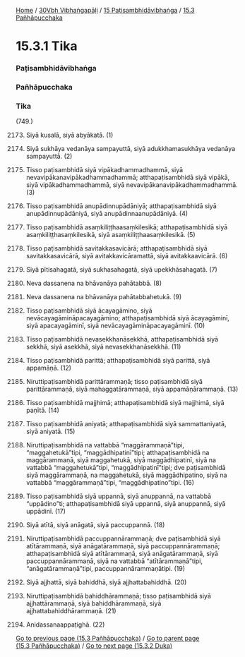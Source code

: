 
[Home](/) / [30Vbh Vibhaṅgapāḷi](/tipitaka/30Vbh.md) / [15 Paṭisambhidāvibhaṅga](/tipitaka/30Vbh/15.md) / [15.3 Pañhāpucchaka](/tipitaka/30Vbh/15/15.3.md)

# 15.3.1 Tika

### Paṭisambhidāvibhaṅga

### Pañhāpucchaka

### Tika

(749.)

2173. Siyā kusalā, siyā abyākatā. (1)

2174. Siyā sukhāya vedanāya sampayuttā, siyā adukkhamasukhāya vedanāya sampayuttā. (2)

2175. Tisso paṭisambhidā siyā vipākadhammadhammā, siyā nevavipākanavipākadhammadhammā; atthapaṭisambhidā siyā vipākā, siyā vipākadhammadhammā, siyā nevavipākanavipākadhammadhammā. (3)

2176. Tisso paṭisambhidā anupādinnupādāniyā; atthapaṭisambhidā siyā anupādinnupādāniyā, siyā anupādinnaanupādāniyā. (4)

2177. Tisso paṭisambhidā asaṃkiliṭṭhaasaṃkilesikā; atthapaṭisambhidā siyā asaṃkiliṭṭhasaṃkilesikā, siyā asaṃkiliṭṭhaasaṃkilesikā. (5)

2178. Tisso paṭisambhidā savitakkasavicārā; atthapaṭisambhidā siyā savitakkasavicārā, siyā avitakkavicāramattā, siyā avitakkaavicārā. (6)

2179. Siyā pītisahagatā, siyā sukhasahagatā, siyā upekkhāsahagatā. (7)

2180. Neva dassanena na bhāvanāya pahātabbā. (8)

2181. Neva dassanena na bhāvanāya pahātabbahetukā. (9)

2182. Tisso paṭisambhidā siyā ācayagāmino, siyā nevācayagāmināpacayagāmino; atthapaṭisambhidā siyā ācayagāminī, siyā apacayagāminī, siyā nevācayagāmināpacayagāminī. (10)

2183. Tisso paṭisambhidā nevasekkhanāsekkhā, atthapaṭisambhidā siyā sekkhā, siyā asekkhā, siyā nevasekkhanāsekkhā. (11)

2184. Tisso paṭisambhidā parittā; atthapaṭisambhidā siyā parittā, siyā appamāṇā. (12)

2185. Niruttipaṭisambhidā parittārammaṇā; tisso paṭisambhidā siyā parittārammaṇā, siyā mahaggatārammaṇā, siyā appamāṇārammaṇā. (13)

2186. Tisso paṭisambhidā majjhimā; atthapaṭisambhidā siyā majjhimā, siyā paṇītā. (14)

2187. Tisso paṭisambhidā aniyatā; atthapaṭisambhidā siyā sammattaniyatā, siyā aniyatā. (15)

2188. Niruttipaṭisambhidā na vattabbā “maggārammaṇā”tipi, “maggahetukā”tipi, “maggādhipatinī”tipi; atthapaṭisambhidā na maggārammaṇā, siyā maggahetukā, siyā maggādhipatinī, siyā na vattabbā “maggahetukā”tipi, “maggādhipatinī”tipi; dve paṭisambhidā siyā maggārammaṇā, na maggahetukā, siyā maggādhipatino, siyā na vattabbā “maggārammaṇā”tipi, “maggādhipatino”tipi. (16)

2189. Tisso paṭisambhidā siyā uppannā, siyā anuppannā, na vattabbā “uppādino”ti; atthapaṭisambhidā siyā uppannā, siyā anuppannā, siyā uppādinī. (17)

2190. Siyā atītā, siyā anāgatā, siyā paccuppannā. (18)

2191. Niruttipaṭisambhidā paccuppannārammaṇā; dve paṭisambhidā siyā atītārammaṇā, siyā anāgatārammaṇā, siyā paccuppannārammaṇā; atthapaṭisambhidā siyā atītārammaṇā, siyā anāgatārammaṇā, siyā paccuppannārammaṇā, siyā na vattabbā “atītārammaṇā”tipi, “anāgatārammaṇā”tipi, paccuppannārammaṇātipi. (19)

2192. Siyā ajjhattā, siyā bahiddhā, siyā ajjhattabahiddhā. (20)

2193. Niruttipaṭisambhidā bahiddhārammaṇā; tisso paṭisambhidā siyā ajjhattārammaṇā, siyā bahiddhārammaṇā, siyā ajjhattabahiddhārammaṇā. (21)

2194. Anidassanaappaṭighā. (22)

[Go to previous page (15.3 Pañhāpucchaka)](/tipitaka/30Vbh/15/15.3.md) / [Go to parent page (15.3 Pañhāpucchaka)](/tipitaka/30Vbh/15/15.3.md) / [Go to next page (15.3.2 Duka)](/tipitaka/30Vbh/15/15.3/15.3.2.md)



